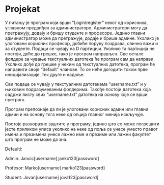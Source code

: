 # Projekat
У питању је програм који врши “Login\register” неког од корисника, углавном предвиђен за администраторе. 
Администратори могу да претражују, додају и бришу студенте и професоре. 
Једино главни администратор може да претражује, додаје и брише админе. 
Уколико је улоговани корисник професор, добиће поруку поздрава, слично важи и за студенте. 
Подаци се чувају на D партицији. Уколико та партиција не постоји, доће до грешке, тако је програм направљен. 
Све остале фолдере за чување текстуалних датотека ће програм сам да направи. 
Уколико дође до грешке у неким од текстуалних датотека, програм ће направити своје “default” чланове. 
То се неће догодити током прве иницијализације, тек друге и надаље.

Сви подаце се чувају у текстуалним датотекама “username.txt” и у њиховим подразумеваним фолдерима. 
Такође постоји датотека која садржи листу свих “username.txt” датотека на основу које се врши претрага. 

Програм препознаје да ли је улоговани корисник админ или главни админ и на основу тога неке од опција главног менија искључује. 

Постоје разноразне заштите у програму, једино што се може погрешити јесте приликом уписа уколико на неке од поља се унесе уместо
правог имена и презимена унесе лажно име и презиме или лажни факултет што програм не може да зна. 

Defaulti:

Admin:	 Jancic[username]  janko123[password]

Profesor: 	Marko[username] 	marko123[password]

Student: 	Jovan[username] 	jova123[password]
